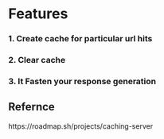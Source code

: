 <h1>Features</h1>
<h3>1. Create cache for particular url hits</h3>
<h3>2. Clear cache</h3>
<h3>3. It Fasten your response generation</h3>

<h2>Refernce</h2>
<a>https://roadmap.sh/projects/caching-server</a>

